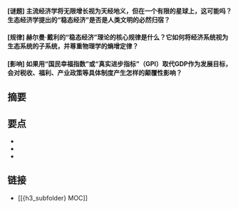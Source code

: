 #### [谜题] 主流经济学将无限增长视为天经地义，但在一个有限的星球上，这可能吗？生态经济学提出的“稳态经济”是否是人类文明的必然归宿？


#### [规律] 赫尔曼·戴利的“稳态经济”理论的核心规律是什么？它如何将经济系统视为生态系统的子系统，并尊重物理学的熵增定律？


#### [影响] 如果用“国民幸福指数”或“真实进步指标”（GPI）取代GDP作为发展目标，会对税收、福利、产业政策等具体制度产生怎样的颠覆性影响？


## 摘要


## 要点

- 
- 
- 

## 链接

- [[{h3_subfolder} MOC]]
